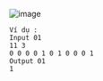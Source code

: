 ![image](https://github.com/user-attachments/assets/4dfa91f1-3836-472e-84f5-c43b628ddd5d)

```
Ví dụ :
Input 01
11 3
0 0 0 0 1 0 1 0 0 0 1
Output 01
1
```
